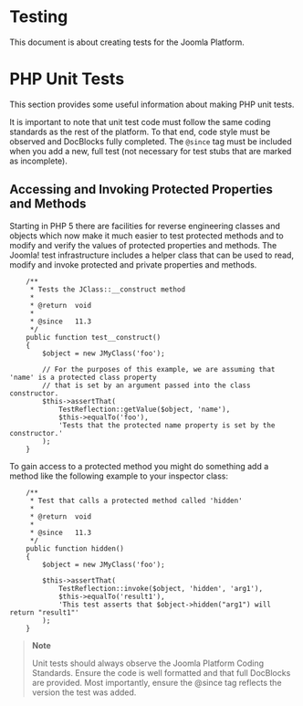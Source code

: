 Testing
=======

This document is about creating tests for the Joomla Platform.

PHP Unit Tests
==============

This section provides some useful information about making PHP unit
tests.

It is important to note that unit test code must follow the same coding
standards as the rest of the platform. To that end, code style must be
observed and DocBlocks fully completed. The `@since` tag must be
included when you add a new, full test (not necessary for test stubs
that are marked as incomplete).

Accessing and Invoking Protected Properties and Methods
-------------------------------------------------------

Starting in PHP 5 there are facilities for reverse engineering classes
and objects which now make it much easier to test protected methods and
to modify and verify the values of protected properties and methods. The
Joomla! test infrastructure includes a helper class that can be used to
read, modify and invoke protected and private properties and methods.

        /**
         * Tests the JClass::__construct method
         *
         * @return  void
         *
         * @since   11.3
         */
        public function test__construct()
        {
            $object = new JMyClass('foo');

            // For the purposes of this example, we are assuming that 'name' is a protected class property
            // that is set by an argument passed into the class constructor.
            $this->assertThat(
                TestReflection::getValue($object, 'name'),
                $this->equalTo('foo'),
                'Tests that the protected name property is set by the constructor.'
            );
        }

To gain access to a protected method you might do something add a method
like the following example to your inspector class:

        /**
         * Test that calls a protected method called 'hidden'
         *
         * @return  void
         *
         * @since   11.3
         */
        public function hidden()
        {
            $object = new JMyClass('foo');

            $this->assertThat(
                TestReflection::invoke($object, 'hidden', 'arg1'),
                $this->equalTo('result1'),
                'This test asserts that $object->hidden("arg1") will return "result1"'
            );
        }

> **Note**
>
> Unit tests should always observe the Joomla Platform Coding Standards.
> Ensure the code is well formatted and that full DocBlocks are
> provided. Most importantly, ensure the @since tag reflects the version
> the test was added.
